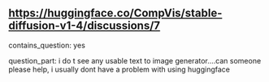 ## https://huggingface.co/CompVis/stable-diffusion-v1-4/discussions/7

contains_question: yes

question_part: i do t see any usable text to image generator....can someone please help, i usually dont have a problem with using huggingface